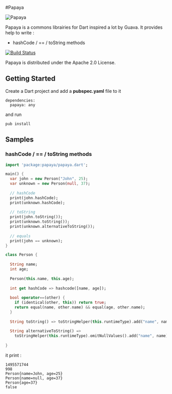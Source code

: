 #Papaya

![Papaya](https://raw.github.com/nfrancois/papaya/master/papaya.jpg)

Papaya is a commons librairies for Dart inspired a lot by Guava.
It provides help to write :
- hashCode / == / toString methods


[![Build Status](https://drone.io/github.com/nfrancois/papaya/status.png)](https://drone.io/github.com/nfrancois/papaya/latest)

Papaya is distributed under the Apache 2.0 License.


## Getting Started

Create a Dart project and add a **pubspec.yaml** file to it

```
dependencies:
  papaya: any
```

and run

```
pub install
```

## Samples

### hashCode / == / toString methods

```dart
import 'package:papaya/papaya.dart';

main() {
  var john = new Person("John", 25);
  var unknown = new Person(null, 37);
  
  // hashCode
  print(john.hashCode);
  print(unknown.hashCode);
 
  // toString
  print(john.toString());
  print(unknown.toString());
  print(unknown.alternativeToString());
  
  // equals
  print(john == unknown);
}

class Person {
  
  String name;
  int age;
  
  Person(this.name, this.age);
  
  int get hashCode => hashcode([name, age]);
  
  bool operator==(other) {
    if (identical(other, this)) return true;
    return equal(name, other.name) && equal(age, other.name);
  }
  
  String toString() => toStringHelper(this.runtimeType).add("name", name).add("age", age).toString();
  
  String alternativeToString() => 
    toStringHelper(this.runtimeType).omitNullValues().add("name", name).add("age", age).toString();
  
}
```

it print :

```
1495571744
998
Person{name=John, age=25}
Person{name=null, age=37}
Person{age=37}
false
```








